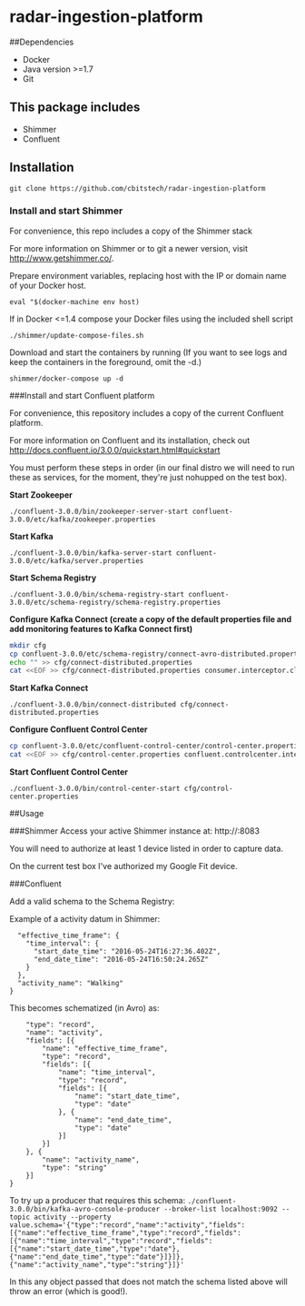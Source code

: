 # radar-ingestion-platform

##Dependencies
- Docker
- Java version >=1.7
- Git

## This package includes
- Shimmer
- Confluent

## Installation

`git clone https://github.com/cbitstech/radar-ingestion-platform`

### Install and start Shimmer

For convenience, this repo includes a copy of the Shimmer stack

For more information on Shimmer or to git a newer version, visit http://www.getshimmer.co/.

Prepare environment variables, replacing host with the IP or domain name of your Docker host.

`eval "$(docker-machine env host)`

If in Docker <=1.4 compose your Docker files using the included shell script

`./shimmer/update-compose-files.sh`

Download and start the containers by running (If you want to see logs and keep the containers in the foreground, omit the -d.)

`shimmer/docker-compose up -d`

###Install and start Confluent platform

For convenience, this repository includes a copy of the current Confluent platform.

For more information on Confluent and its installation, check out http://docs.confluent.io/3.0.0/quickstart.html#quickstart

You must perform these steps in order (in our final distro we will need to run these as services, for the moment, they're just nohupped on the test box).

**Start Zookeeper**

`./confluent-3.0.0/bin/zookeeper-server-start confluent-3.0.0/etc/kafka/zookeeper.properties`

**Start Kafka**

`./confluent-3.0.0/bin/kafka-server-start confluent-3.0.0/etc/kafka/server.properties`

**Start Schema Registry**

`./confluent-3.0.0/bin/schema-registry-start confluent-3.0.0/etc/schema-registry/schema-registry.properties` 

**Configure Kafka Connect (create a copy of the default properties file and add monitoring features to Kafka Connect first)**

```bash
mkdir cfg
cp confluent-3.0.0/etc/schema-registry/connect-avro-distributed.properties cfg/connect-distributed.properties
echo "" >> cfg/connect-distributed.properties
cat <<EOF >> cfg/connect-distributed.properties consumer.interceptor.classes=io.confluent.monitoring.clients.interceptor.MonitoringConsumerInterceptor producer.interceptor.classes=io.confluent.monitoring.clients.interceptor.MonitoringProducerInterceptor EOF
```

**Start Kafka Connect**

`./confluent-3.0.0/bin/connect-distributed cfg/connect-distributed.properties`

**Configure Confluent Control Center**

```bash
cp confluent-3.0.0/etc/confluent-control-center/control-center.properties cfg/control-center.properties`
cat <<EOF >> cfg/control-center.properties confluent.controlcenter.internal.topics.partitions=1 confluent.controlcenter.internal.topics.replication=1 confluent.monitoring.interceptor.topic.partitions=1 confluent.monitoring.interceptor.topic.replication=1 EOF
```

**Start Confluent Control Center**

`./confluent-3.0.0/bin/control-center-start cfg/control-center.properties`

##Usage

###Shimmer
Access your active Shimmer instance at: http://<your-docker-host-ip>:8083

You will need to authorize at least 1 device listed in order to capture data.

On the current test box I've authorized my Google Fit device.

###Confluent

Add a valid schema to the Schema Registry:

Example of a activity datum in Shimmer:

```{
  "effective_time_frame": {
    "time_interval": {
      "start_date_time": "2016-05-24T16:27:36.402Z",
      "end_date_time": "2016-05-24T16:50:24.265Z"
    }
  },
  "activity_name": "Walking"
}
```

This becomes schematized (in Avro) as:
```{
	"type": "record",
	"name": "activity",
	"fields": [{
		"name": "effective_time_frame",
		"type": "record",
		"fields": [{
			"name": "time_interval",
			"type": "record",
			"fields": [{
				"name": "start_date_time",
				"type": "date"
			}, {
				"name": "end_date_time",
				"type": "date"
			}]
		}]
	}, {
		"name": "activity_name",
		"type": "string"
	}]
}
```

To try up a producer that requires this schema:
`./confluent-3.0.0/bin/kafka-avro-console-producer --broker-list localhost:9092 --topic activity --property value.schema='{"type":"record","name":"activity","fields":[{"name":"effective_time_frame","type":"record","fields":[{"name":"time_interval","type":"record","fields":[{"name":"start_date_time","type":"date"},{"name":"end_date_time","type":"date"}]}]},{"name":"activity_name","type":"string"}]}'`

In this any object passed that does not match the schema listed above will throw an error (which is good!).





